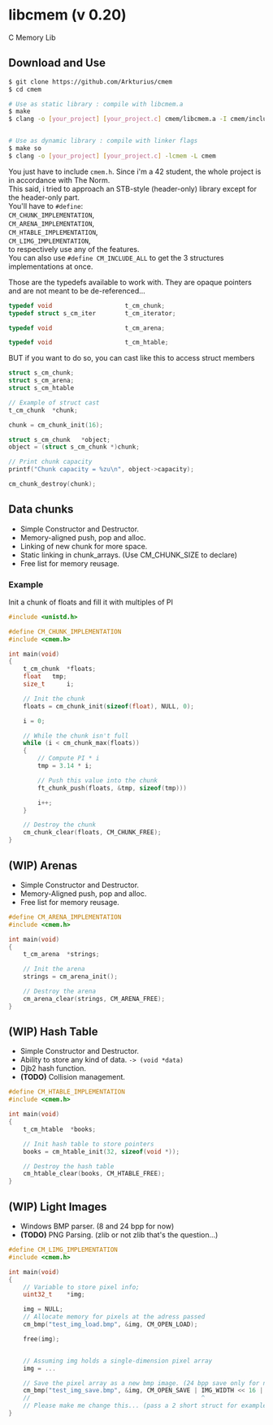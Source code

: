 # libcmem (v 0.20)

C Memory Lib

## Download and Use

```bash
$ git clone https://github.com/Arkturius/cmem
$ cd cmem

# Use as static library : compile with libcmem.a
$ make
$ clang -o [your_project] [your_project.c] cmem/libcmem.a -I cmem/include


# Use as dynamic library : compile with linker flags
$ make so
$ clang -o [your_project] [your_project.c] -lcmem -L cmem
```

You just have to include `cmem.h`. Since i'm a 42 student, the whole project is in accordance with The Norm.    
This said, i tried to approach an STB-style (header-only) library except for the header-only part.    
You'll have to `#define`:    
`CM_CHUNK_IMPLEMENTATION`,    
`CM_ARENA_IMPLEMENTATION`,    
`CM_HTABLE_IMPLEMENTATION`,    
`CM_LIMG_IMPLEMENTATION`,    
to respectively use any of the features.    
You can also use `#define CM_INCLUDE_ALL` to get the 3 structures implementations at once.

Those are the typedefs available to work with. They are opaque pointers and are not meant to be de-referenced...
```c
typedef void                    t_cm_chunk;
typedef struct s_cm_iter        t_cm_iterator;

typedef void                    t_cm_arena;

typedef void                    t_cm_htable;
```
BUT if you want to do so, you can cast like this to access struct members
```c
struct s_cm_chunk;
struct s_cm_arena;
struct s_cm_htable

// Example of struct cast
t_cm_chunk  *chunk;

chunk = cm_chunk_init(16);

struct s_cm_chunk   *object;
object = (struct s_cm_chunk *)chunk;

// Print chunk capacity
printf("Chunk capacity = %zu\n", object->capacity);

cm_chunk_destroy(chunk);
```

## Data chunks
- Simple Constructor and Destructor.
- Memory-aligned push, pop and alloc.
- Linking of new chunk for more space.
- Static linking in chunk_arrays. (Use CM_CHUNK_SIZE to declare)
- Free list for memory reusage.

### Example
Init a chunk of floats and fill it with multiples of PI

```c
#include <unistd.h>

#define CM_CHUNK_IMPLEMENTATION
#include <cmem.h>

int	main(void)
{
    t_cm_chunk	*floats;
    float	tmp;
    size_t      i;

    // Init the chunk
    floats = cm_chunk_init(sizeof(float), NULL, 0);

    i = 0;

    // While the chunk isn't full
    while (i < cm_chunk_max(floats))
    {
        // Compute PI * i
        tmp = 3.14 * i;

        // Push this value into the chunk
        ft_chunk_push(floats, &tmp, sizeof(tmp)))

        i++;
    }

    // Destroy the chunk
    cm_chunk_clear(floats, CM_CHUNK_FREE);
}
```

## **(WIP)** Arenas
- Simple Constructor and Destructor.
- Memory-Aligned push, pop and alloc.
- Free list for memory reusage.

```c
#define CM_ARENA_IMPLEMENTATION
#include <cmem.h>

int	main(void)
{
    t_cm_arena  *strings;

    // Init the arena
    strings = cm_arena_init();

    // Destroy the arena
    cm_arena_clear(strings, CM_ARENA_FREE);
}
```

## **(WIP)** Hash Table
- Simple Constructor and Destructor.
- Ability to store any kind of data. `-> (void *data)`
- Djb2 hash function.
- **(TODO)** Collision management.

```c
#define CM_HTABLE_IMPLEMENTATION
#include <cmem.h>

int	main(void)
{
    t_cm_htable  *books;

    // Init hash table to store pointers
    books = cm_htable_init(32, sizeof(void *));

    // Destroy the hash table
    cm_htable_clear(books, CM_HTABLE_FREE);
}
```

## **(WIP)** Light Images
- Windows BMP parser. (8 and 24 bpp for now)
- **(TODO)** PNG Parsing. (zlib or not zlib that's the question...)

```c
#define CM_LIMG_IMPLEMENTATION
#include <cmem.h>

int	main(void)
{
    // Variable to store pixel info;
    uint32_t    *img;

    img = NULL;    
    // Allocate memory for pixels at the adress passed
    cm_bmp("test_img_load.bmp", &img, CM_OPEN_LOAD);

    free(img);


    // Assuming img holds a single-dimension pixel array
    img = ...

    // Save the pixel array as a new bmp image. (24 bpp save only for now)
    cm_bmp("test_img_save.bmp", &img, CM_OPEN_SAVE | IMG_WIDTH << 16 | IMG_HEIGHT);
    //                                               ^                 ^
    // Please make me change this... (pass a 2 short struct for example)
}
```
